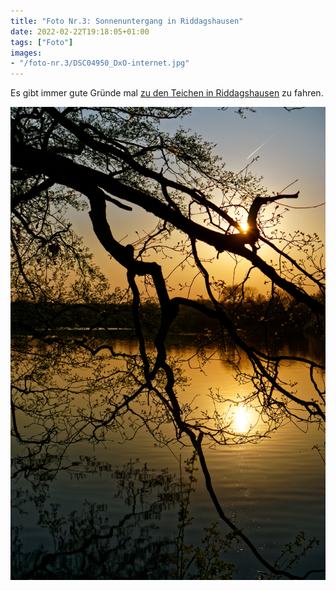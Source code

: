 ```yaml
---
title: "Foto Nr.3: Sonnenuntergang in Riddagshausen"
date: 2022-02-22T19:18:05+01:00
tags: ["Foto"]
images:
- "/foto-nr.3/DSC04950_DxO-internet.jpg"
---
```

Es gibt immer gute Gründe mal [zu den Teichen in Riddagshausen](https://www.openstreetmap.org/#map=17/52.2731/10.57647) zu fahren. 

[![Sonnenuntergang Riddagshausen](DSC04950_DxO-internet.jpg)](DSC04950_DxO-internet.jpg)
